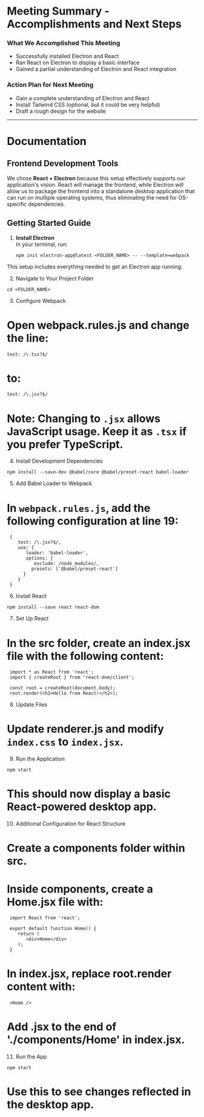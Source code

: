 # Meeting Summary - Accomplishments and Next Steps

### What We Accomplished This Meeting
- Successfully installed Electron and React
- Ran React on Electron to display a basic interface
- Gained a partial understanding of Electron and React integration

### Action Plan for Next Meeting
- Gain a complete understanding of Electron and React
- Install Tailwind CSS (optional, but it could be very helpful)
- Draft a rough design for the website

---

# Documentation

## Frontend Development Tools
We chose **React + Electron** because this setup effectively supports our application's vision. React will manage the frontend, while Electron will allow us to package the frontend into a standalone desktop application that can run on multiple operating systems, thus eliminating the need for OS-specific dependencies.

## Getting Started Guide

1. **Install Electron**  
   In your terminal, run:
   ```
   npm init electron-app@latest <FOLDER_NAME> -- --template=webpack
   ```
This setup includes everything needed to get an Electron app running.

2. Navigate to Your Project Folder
```
cd <FOLDER_NAME>
```
 3. Configure Webpack
# Open webpack.rules.js and change the line:
```
test: /\.tsx?$/ 
```
# to:
```
test: /\.jsx?$/
```
# Note: Changing to `.jsx` allows JavaScript usage. Keep it as `.tsx` if you prefer TypeScript.

 4. Install Development Dependencies
```
npm install --save-dev @babel/core @babel/preset-react babel-loader
```
 5. Add Babel Loader to Webpack
# In `webpack.rules.js`, add the following configuration at line 19:
```
 {
    test: /\.jsx?$/,
    use: {
       loader: 'babel-loader',
       options: {
          exclude: /node_modules/,
         presets: ['@babel/preset-react']
      }
    }
 }
```
 6. Install React
```
npm install --save react react-dom
```
 7. Set Up React
# In the src folder, create an index.jsx file with the following content:
```
 import * as React from 'react';
 import { createRoot } from 'react-dom/client';

 const root = createRoot(document.body);
 root.render(<h2>Hello from React!</h2>);
```
 8. Update Files
# Update renderer.js and modify `index.css` to `index.jsx`.

 9. Run the Application
```
npm start
```
# This should now display a basic React-powered desktop app.

 10. Additional Configuration for React Structure
# Create a components folder within src.
# Inside components, create a Home.jsx file with:
```
 import React from 'react';

 export default function Home() {
    return (
       <div>Home</div>
    );
 }
```
# In index.jsx, replace root.render content with:
```
 <Home />
 ```
# Add .jsx to the end of './components/Home' in index.jsx.

 11. Run the App
```
npm start
```
# Use this to see changes reflected in the desktop app.
